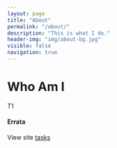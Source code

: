 ```yaml
---
layout: page
title: "About"
permalink: "/about/"
description: "This is what I do."
header-img: "img/about-bg.jpg"
visible: false
navigation: true
---
```

# Who Am I
T1
#### Errata
View site [tasks](/tasks/)